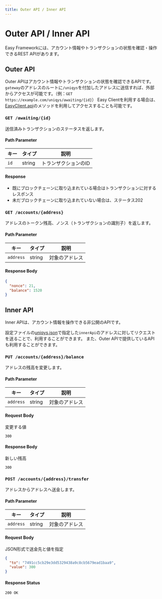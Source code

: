 ```yaml
---
title: Outer API / Inner API
---
```


# Outer API / Inner API

Easy Frameworkには、アカウント情報やトランザクションの状態を確認・操作できるREST APIがあります。

## Outer API

Outer APIはアカウント情報やトランザクションの状態を確認できるAPIです。
`gateway`のアドレスのルートに`/uniqys`を付加したアドレスに送信すれば、外部からアクセスが可能です。（例：`GET https://example.com/uniqys/awaiting/{id}`）
Easy Clientを利用する場合は、[EasyClient.api](/ja/easy-framework/easy-client.md#easyclient-api)のメソッドを利用してアクセスすることも可能です。

### `GET /awaiting/{id}`

送信済みトランザクションのステータスを返します。

#### Path Parameter

| キー | タイプ | 説明 |
| --- | --- | --- |
| `id` | string | トランザクションのID |

#### Response

- 既にブロックチェーンに取り込まれている場合はトランザクションに対するレスポンス
- 未だブロックチェーンに取り込まれていない場合は、ステータス202

### `GET /accounts/{address}`

アドレスのトークン残高、ノンス（トランザクションの識別子）を返します。

#### Path Parameter

| キー | タイプ | 説明 |
| --- | --- | --- |
| `address` | string | 対象のアドレス |

#### Response Body

```json
{
  "nonce": 21,
  "balance": 1520
}
```

## Inner API

Inner APIは、アカウント情報を操作できる非公開のAPIです。

設定ファイルの[uniqys.json](/ja/uniqys-cli/config-file.md#uniqys-json)で指定した`innerApi`のアドレスに対してリクエストを送ることで、利用することができます。
また、Outer APIで提供しているAPIも利用することができます。

### `PUT /accounts/{address}/balance`

アドレスの残高を変更します。

#### Path Parameter

| キー | タイプ | 説明 |
| --- | --- | --- |
| `address` | string | 対象のアドレス |

#### Request Body

変更する値

```
300
```

#### Response Body

新しい残高

```
300
```

### `POST /accounts/{address}/transfer`

アドレスからアドレスへ送金します。

#### Path Parameter

| キー | タイプ | 説明 |
| --- | --- | --- |
| `address` | string | 対象のアドレス |

#### Request Body

JSON形式で送金先と値を指定

```json
{
  "to": "7491cc5cb29e3dd5329438a9c8cb5679ead1baa9",
  "value": 300
}
```

#### Response Status

`200 OK`
